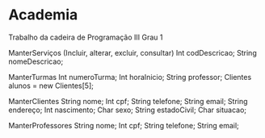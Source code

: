 # Academia
Trabalho da cadeira de Programação III Grau 1

ManterServiços (Incluir, alterar, excluir, consultar)
	Int	codDescricao;
	String 	nomeDescricao;

ManterTurmas
	Int 	numeroTurma;
	Int 	horaInicio;	
	String	professor;
	Clientes alunos = new Clientes[5];
	
ManterClientes
	String  nome;
	Int 	cpf;
	String 	telefone;
	String 	email;
	String 	endereço;
	Int 	nascimento;
	Char 	sexo;
	String 	estadoCivil;
	Char	situacao;

ManterProfessores
	String  nome;
	Int 	cpf;
	String 	telefone;
	String 	email;


